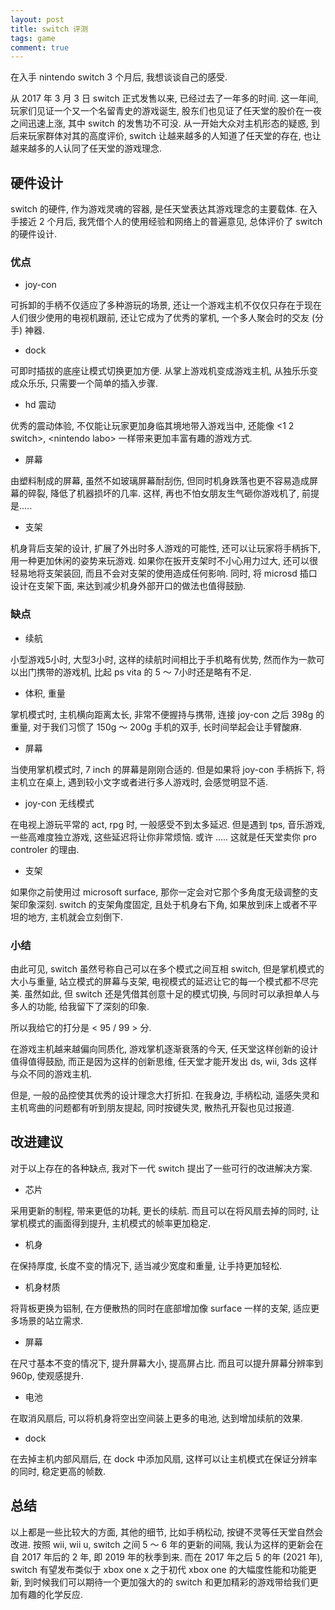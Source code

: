```yaml
---
layout: post
title: switch 评测
tags: game
comment: true
---
```


在入手 nintendo switch 3 个月后, 我想谈谈自己的感受.

从 2017 年 3 月 3 日 switch 正式发售以来, 已经过去了一年多的时间. 这一年间, 玩家们见证一个又一个名留青史的游戏诞生, 股东们也见证了任天堂的股价在一夜之间迅速上涨, 其中 switch 的发售功不可没. 从一开始大众对主机形态的疑惑, 到后来玩家群体对其的高度评价, switch 让越来越多的人知道了任天堂的存在, 也让越来越多的人认同了任天堂的游戏理念.

## 硬件设计

switch 的硬件, 作为游戏灵魂的容器, 是任天堂表达其游戏理念的主要载体. 在入手接近 2 个月后, 我凭借个人的使用经验和网络上的普遍意见, 总体评价了 switch 的硬件设计.

### 优点

- joy-con

可拆卸的手柄不仅适应了多种游玩的场景, 还让一个游戏主机不仅仅只存在于现在人们很少使用的电视机跟前, 还让它成为了优秀的掌机, 一个多人聚会时的交友 (分手) 神器.

- dock

可即时插拔的底座让模式切换更加方便. 从掌上游戏机变成游戏主机, 从独乐乐变成众乐乐, 只需要一个简单的插入步骤.

- hd 震动

优秀的震动体验, 不仅能让玩家更加身临其境地带入游戏当中, 还能像 <1 2 switch>, <nintendo labo\> 一样带来更加丰富有趣的游戏方式.

- 屏幕

由塑料制成的屏幕, 虽然不如玻璃屏幕耐刮伤, 但同时机身跌落也更不容易造成屏幕的碎裂, 降低了机器损坏的几率. 这样, 再也不怕女朋友生气砸你游戏机了, 前提是.....

- 支架

机身背后支架的设计, 扩展了外出时多人游戏的可能性, 还可以让玩家将手柄拆下, 用一种更加休闲的姿势来玩游戏. 如果你在扳开支架时不小心用力过大, 还可以很轻易地将支架装回, 而且不会对支架的使用造成任何影响. 同时, 将 microsd 插口设计在支架下面, 来达到减少机身外部开口的做法也值得鼓励.

### 缺点

- 续航

小型游戏5小时, 大型3小时, 这样的续航时间相比于手机略有优势, 然而作为一款可以出门携带的游戏机, 比起 ps vita 的 5 ～ 7小时还是略有不足.

- 体积, 重量

掌机模式时, 主机横向距离太长, 非常不便握持与携带, 连接 joy-con 之后 398g 的重量, 对于我们习惯了 150g ～ 200g 手机的双手, 长时间举起会让手臂酸麻.

- 屏幕

当使用掌机模式时, 7 inch 的屏幕是刚刚合适的. 但是如果将 joy-con 手柄拆下, 将主机立在桌上, 遇到较小文字或者进行多人游戏时, 会感觉明显不适.

- joy-con 无线模式

在电视上游玩平常的 act, rpg 时, 一般感受不到太多延迟. 但是遇到 tps, 音乐游戏, 一些高难度独立游戏, 这些延迟将让你非常烦恼. 或许 ..... 这就是任天堂卖你 pro controler 的理由.

- 支架

如果你之前使用过 microsoft surface, 那你一定会对它那个多角度无级调整的支架印象深刻. switch 的支架角度固定, 且处于机身右下角, 如果放到床上或者不平坦的地方, 主机就会立刻倒下.

### 小结

由此可见, switch 虽然号称自己可以在多个模式之间互相 switch, 但是掌机模式的大小与重量, 站立模式的屏幕与支架, 电视模式的延迟让它的每一个模式都不尽完美. 虽然如此, 但 switch 还是凭借其创意十足的模式切换, 与同时可以承担单人与多人的功能, 给我留下了深刻的印象.

所以我给它的打分是 < 95 / 99 > 分.

在游戏主机越来越偏向同质化, 游戏掌机逐渐衰落的今天, 任天堂这样创新的设计值得值得鼓励, 而正是因为这样的创新思维, 任天堂才能开发出 ds, wii, 3ds 这样与众不同的游戏主机.

但是, 一般的品控使其优秀的设计理念大打折扣. 在我身边, 手柄松动, 遥感失灵和主机弯曲的问题都有听到朋友提起, 同时按键失灵, 散热孔开裂也见过报道.

## 改进建议

对于以上存在的各种缺点, 我对下一代 switch 提出了一些可行的改进解决方案.

- 芯片

采用更新的制程, 带来更低的功耗, 更长的续航. 而且可以在将风扇去掉的同时, 让掌机模式的画面得到提升, 主机模式的帧率更加稳定.

- 机身

在保持厚度, 长度不变的情况下, 适当减少宽度和重量, 让手持更加轻松.

- 机身材质

将背板更换为铝制, 在方便散热的同时在底部增加像 surface 一样的支架, 适应更多场景的站立需求.

- 屏幕

在尺寸基本不变的情况下, 提升屏幕大小, 提高屏占比. 而且可以提升屏幕分辨率到 960p, 使观感提升.

- 电池

在取消风扇后, 可以将机身将空出空间装上更多的电池, 达到增加续航的效果.

- dock

在去掉主机内部风扇后, 在 dock 中添加风扇, 这样可以让主机模式在保证分辨率的同时, 稳定更高的帧数.

## 总结

以上都是一些比较大的方面, 其他的细节, 比如手柄松动, 按键不灵等任天堂自然会改进. 按照 wii, wii u, switch 之间 5 ～ 6 年的更新的间隔, 我认为这样的更新会在自 2017 年后的 2 年, 即 2019 年的秋季到来. 而在 2017 年之后 5 的年 (2021 年), switch 有望发布类似于 xbox one x 之于初代 xbox one 的大幅度性能和功能更新, 到时候我们可以期待一个更加强大的的 switch 和更加精彩的游戏带给我们更加有趣的化学反应.
